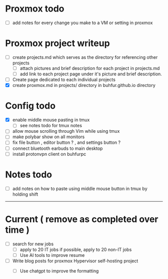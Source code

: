 
# Proxmox todo 

- [ ] add notes for every change you make to a VM or setting in proxmox 

# Proxmox project writeup 

- [ ] create projects.md which serves as the directory for referencing other projects 
    - [ ] attach pictures and brief description for each project in projects.md 
    - [ ] add link to each project page under it's picture and brief description.

- [ ] Create page dedicated to each individual projects 
- [x] create proxmox.md in projects/ directory in buhfur.github.io directory 

# Config todo 

- [x] enable middle mouse pasting in tmux 
    - [ ] see notes todo for tmux notes 
- [ ] allow mouse scrolling through Vim while using tmux 
- [ ] make polybar show on all monitors
- [ ] fix file button , editor button ? , and settings button ? 
- [ ] connect bluetooth earbuds to main desktop 
- [ ] install protonvpn client on buhfurpc 

# Notes todo 

- [ ] add notes on how to paste using middle mouse button in tmux by holding shift 

---


# Current ( remove as completed over time ) 

- [ ] search for new jobs 
    - [ ] apply to 20 IT jobs if possible, apply to 20 non-IT jobs
    - [ ] Use AI tools to improve resume 

- [ ] Write blog posts for proxmox Hypervisor self-hosting project 
    - [ ] Use chatgpt to improve the formatting 







